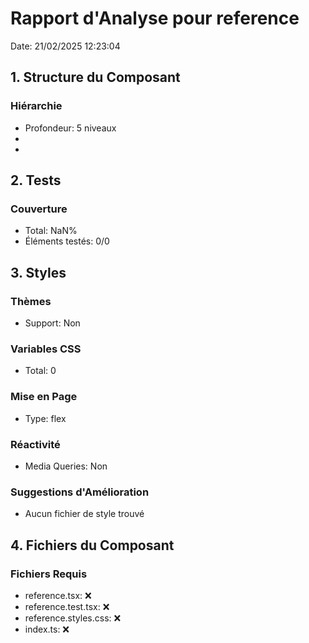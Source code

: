 # Rapport d'Analyse pour reference

Date: 21/02/2025 12:23:04

## 1. Structure du Composant

### Hiérarchie

- Profondeur: 5 niveaux
- <pieroxy>
- <num>

## 2. Tests

### Couverture

- Total: NaN%
- Éléments testés: 0/0

## 3. Styles

### Thèmes

- Support: Non

### Variables CSS

- Total: 0

### Mise en Page

- Type: flex

### Réactivité

- Media Queries: Non

### Suggestions d'Amélioration

- Aucun fichier de style trouvé

## 4. Fichiers du Composant

### Fichiers Requis

- reference.tsx: ❌
- reference.test.tsx: ❌
- reference.styles.css: ❌
- index.ts: ❌
